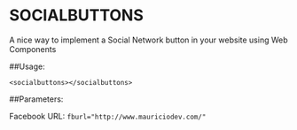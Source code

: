 # SOCIALBUTTONS

A nice way to implement a Social Network button in your website using Web Components

##Usage:

	<socialbuttons></socialbuttons>

##Parameters:

Facebook URL: `fburl="http://www.mauriciodev.com/"`
